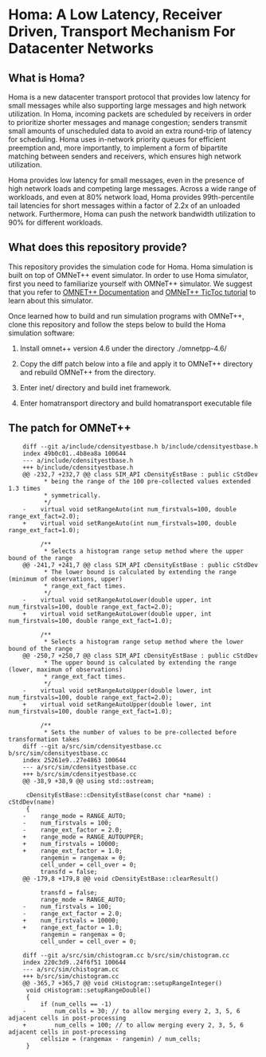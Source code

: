 # Homa: A Low Latency, Receiver Driven, Transport Mechanism For Datacenter Networks

## What is Homa?
Homa is a new datacenter transport protocol that provides low latency for small
messages while also supporting large messages and high network utilization. In
Homa, incoming packets are scheduled by receivers in order to prioritize shorter
messages and manage congestion; senders transmit small amounts of unscheduled
data to avoid an extra round-trip of latency for scheduling. Homa uses
in-network priority queues for efficient preemption and, more importantly, to
implement a form of bipartite matching between senders and receivers, which
ensures high network utilization. 

Homa provides low latency for small messages, even in the presence of high
network loads and competing large messages. Across a wide range of workloads,
and even at 80% network load, Homa provides 99th-percentile tail latencies for
short messages within a factor of 2.2x of an unloaded network. Furthermore, Homa
can push the network bandwidth utilization to 90% for different workloads.


## What does this repository provide?
This repository provides the simulation code for Homa. Homa simulation is built
on top of OMNeT++ event simulator. In order to use Homa simulator, first you
need to familiarize yourself with OMNeT++ simulator. We suggest that you refer
to [OMNET++ Documentation](https://www.omnetpp.org/documentation) and [OMNeT++
TicToc tutorial](https://docs.omnetpp.org/) to learn about this simulator.

Once learned how to build and run simulation programs with OMNeT++, clone this
repository and follow the steps below to build the Homa simulation software: 

1. Install omnet++ version 4.6 under the directory ./omnetpp-4.6/

2. Copy the diff patch below into a file and apply it to OMNeT++ directory and
rebuild OMNeT++ from the directory.

3. Enter inet/ directory and build inet framework.

4. Enter homatransport directory and build homatransport executable file

## The patch for OMNeT++ 

        diff --git a/include/cdensityestbase.h b/include/cdensityestbase.h
        index 49b0c01..4b8ea8a 100644
        --- a/include/cdensityestbase.h
        +++ b/include/cdensityestbase.h
        @@ -232,7 +232,7 @@ class SIM_API cDensityEstBase : public cStdDev
              * being the range of the 100 pre-collected values extended 1.3 times
              * symmetrically.
              */
        -    virtual void setRangeAuto(int num_firstvals=100, double range_ext_fact=2.0);
        +    virtual void setRangeAuto(int num_firstvals=100, double range_ext_fact=1.0);

             /**
              * Selects a histogram range setup method where the upper bound of the range
        @@ -241,7 +241,7 @@ class SIM_API cDensityEstBase : public cStdDev
              * The lower bound is calculated by extending the range (minimum of observations, upper)
              * range_ext_fact times.
              */
        -    virtual void setRangeAutoLower(double upper, int num_firstvals=100, double range_ext_fact=2.0);
        +    virtual void setRangeAutoLower(double upper, int num_firstvals=100, double range_ext_fact=1.0);

             /**
              * Selects a histogram range setup method where the lower bound of the range
        @@ -250,7 +250,7 @@ class SIM_API cDensityEstBase : public cStdDev
              * The upper bound is calculated by extending the range (lower, maximum of observations)
              * range_ext_fact times.
              */
        -    virtual void setRangeAutoUpper(double lower, int num_firstvals=100, double range_ext_fact=2.0);
        +    virtual void setRangeAutoUpper(double lower, int num_firstvals=100, double range_ext_fact=1.0);

             /**
              * Sets the number of values to be pre-collected before transformation takes
        diff --git a/src/sim/cdensityestbase.cc b/src/sim/cdensityestbase.cc
        index 25261e9..27e4863 100644
        --- a/src/sim/cdensityestbase.cc
        +++ b/src/sim/cdensityestbase.cc
        @@ -38,9 +38,9 @@ using std::ostream;

         cDensityEstBase::cDensityEstBase(const char *name) : cStdDev(name)
         {
        -    range_mode = RANGE_AUTO;
        -    num_firstvals = 100;
        -    range_ext_factor = 2.0;
        +    range_mode = RANGE_AUTOUPPER;
        +    num_firstvals = 10000;
        +    range_ext_factor = 1.0;
             rangemin = rangemax = 0;
             cell_under = cell_over = 0;
             transfd = false;
        @@ -179,8 +179,8 @@ void cDensityEstBase::clearResult()

             transfd = false;
             range_mode = RANGE_AUTO;
        -    num_firstvals = 100;
        -    range_ext_factor = 2.0;
        +    num_firstvals = 10000;
        +    range_ext_factor = 1.0;
             rangemin = rangemax = 0;
             cell_under = cell_over = 0;

        diff --git a/src/sim/chistogram.cc b/src/sim/chistogram.cc
        index 220c3d9..24f6f51 100644
        --- a/src/sim/chistogram.cc
        +++ b/src/sim/chistogram.cc
        @@ -365,7 +365,7 @@ void cHistogram::setupRangeInteger()
         void cHistogram::setupRangeDouble()
         {
             if (num_cells == -1)
        -        num_cells = 30; // to allow merging every 2, 3, 5, 6 adjacent cells in post-processing
        +        num_cells = 100; // to allow merging every 2, 3, 5, 6 adjacent cells in post-processing
             cellsize = (rangemax - rangemin) / num_cells;
         }

